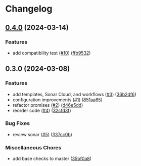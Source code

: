 # Changelog

## [0.4.0](https://github.com/daxadal/epub-parser/compare/v0.3.0...v0.4.0) (2024-03-14)


### Features

* add compatibility test ([#10](https://github.com/daxadal/epub-parser/issues/10)) ([ffb9532](https://github.com/daxadal/epub-parser/commit/ffb953273fd8fe5842e276a8643d084b51cffbf5))

## 0.3.0 (2024-03-08)


### Features

* add templates, Sonar Cloud, and workflows ([#3](https://github.com/daxadal/epub-parser/issues/3)) ([36b2df6](https://github.com/daxadal/epub-parser/commit/36b2df6a67147803bf813f965255d61032e84b55))
* configuration improvements ([#1](https://github.com/daxadal/epub-parser/issues/1)) ([851aa65](https://github.com/daxadal/epub-parser/commit/851aa658811bfa8b3c84b81cc8679eb92b77dac9))
* refactor promises ([#2](https://github.com/daxadal/epub-parser/issues/2)) ([d46e5dd](https://github.com/daxadal/epub-parser/commit/d46e5ddf3fc74488ea0c5cbeaa757cbb498b96d7))
* reorder code ([#4](https://github.com/daxadal/epub-parser/issues/4)) ([32cfd3f](https://github.com/daxadal/epub-parser/commit/32cfd3f7f797a34b11b30eace5bf94d906c06935))


### Bug Fixes

* review sonar ([#5](https://github.com/daxadal/epub-parser/issues/5)) ([337cc0b](https://github.com/daxadal/epub-parser/commit/337cc0b4ffea4134445dc694421078c5671c4472))


### Miscellaneous Chores

* add base checks to master ([35bf0a8](https://github.com/daxadal/epub-parser/commit/35bf0a84a2629b2c89bb3c3e69db9bdb01b9ad60))
